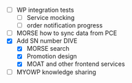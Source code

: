 - [ ] WP integration tests
	- [ ] Service mocking
	- [ ] order notification progress
- [ ] MORSE how to sync data from PCE
- [x] Add SN number DIVE
	- [x] MORSE search
	- [x] Promotion design
	- [x] MOAT and other frontend services
- [ ] MYOWP knowledge sharing